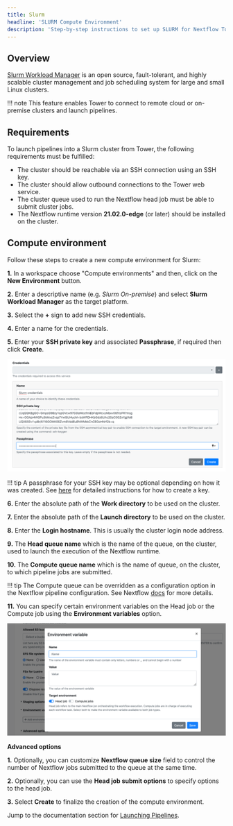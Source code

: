 ```yaml
---
title: Slurm
headline: 'SLURM Compute Environment'
description: 'Step-by-step instructions to set up SLURM for Nextflow Tower.'
---
```

## Overview

[Slurm Workload Manager](https://slurm.schedmd.com/overview.html) is an open source, fault-tolerant, and highly scalable cluster management and job scheduling system for large and small Linux clusters.

!!! note 
    This feature enables Tower to connect to remote cloud or on-premise clusters and launch pipelines.

## Requirements

To launch pipelines into a Slurm cluster from Tower, the following requirements must be fulfilled:

* The cluster should be reachable via an SSH connection using an SSH key.
* The cluster should allow outbound connections to the Tower web service.
* The cluster queue used to run the Nextflow head job must be able to submit cluster jobs.
* The Nextflow runtime version **21.02.0-edge** (or later) should be installed on the cluster.


## Compute environment

Follow these steps to create a new compute environment for Slurm:

**1.** In a workspace choose "Compute environments" and then, click on the **New Environment** button.

**2.** Enter a descriptive name (e.g. *Slurm On-premise*) and select **Slurm Workload Manager** as the target platform.

**3.** Select the **+** sign to add new SSH credentials.

**4.** Enter a name for the credentials.

**5.** Enter your **SSH private key** and associated **Passphrase**, if required then click **Create**.

![](_images/slurm_tower_credentials.png)

!!! tip 
    A passphrase for your SSH key may be optional depending on how it was created. See [here](https://docs.github.com/en/free-pro-team@latest/github/authenticating-to-github/generating-a-new-ssh-key-and-adding-it-to-the-ssh-agent) for detailed instructions for how to create a key.


**6.** Enter the absolute path of the **Work directory** to be used on the cluster.

**7.** Enter the absolute path of the **Launch directory** to be used on the cluster.

**8.** Enter the **Login hostname**. This is usually the cluster login node address.

**9.** The **Head queue name** which is the name of the queue, on the cluster, used to launch the execution of the Nextflow runtime.

**10.** The **Compute queue name** which is the name of queue, on the cluster, to which pipeline jobs are submitted.

!!! tip 
    The Compute queue can be overridden as a configuration option in the Nextflow pipeline configuration. See Nextflow [docs](https://www.nextflow.io/docs/latest/process.html#queue) for more details.

**11.** You can specify certain environment variables on the Head job or the Compute job using the **Environment variables** option.

![](_images/env_vars.png)



**Advanced options**


**1.** Optionally, you can customize **Nextflow queue size** field to control the number of Nextflow jobs submitted to the queue at the same time.

**2.** Optionally, you can use the **Head job submit options** to  specify options to the head job.

**3.** Select **Create** to finalize the creation of the compute environment.


Jump to the documentation section for [Launching Pipelines](../../launch/launchpad/).

